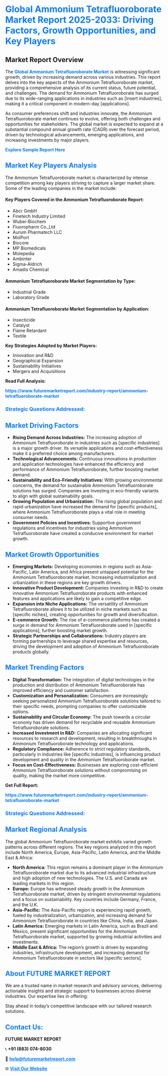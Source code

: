 <h1 style="color: #007BFF;">Global Ammonium Tetrafluoroborate Market Report 2025-2033: Driving Factors, Growth Opportunities, and Key Players</h1>

<section id="overview">
<h2>Market Report Overview</h2>
<p>The <a href="https://www.futuremarketreport.com/industry-report/ammonium-tetrafluoroborate-market" style="color: #007BFF; text-decoration: none;"><strong>Global Ammonium Tetrafluoroborate Market</strong></a> is witnessing significant growth, driven by increasing demand across various industries. This report delves into the key aspects of the Ammonium Tetrafluoroborate market, providing a comprehensive analysis of its current status, future potential, and challenges. The demand for Ammonium Tetrafluoroborate has surged due to its wide-ranging applications in industries such as [insert industries], making it a critical component in modern-day [applications].</p>
<p>As consumer preferences shift and industries innovate, the Ammonium Tetrafluoroborate market continues to evolve, offering both challenges and opportunities for stakeholders. The global market is expected to expand at a substantial compound annual growth rate (CAGR) over the forecast period, driven by technological advancements, emerging applications, and increasing investments by major players.</p>
</section>

<section id="overview">
<p><a href="https://www.futuremarketreport.com/request-sample/reportId=88812" style="color: #007BFF; text-decoration: none;"><strong>Explore Sample Report Here</strong></a></p>
</section>

<section id="key-players">
<h2 style="color: #007BFF;">Market Key Players Analysis</h2>
<p>The Ammonium Tetrafluoroborate market is characterized by intense competition among key players striving to capture a larger market share. Some of the leading companies in the market include:</p>
<h4>Key Players Covered in the Ammonium Tetrafluoroborate Report:</h4>
<ul><li>Abcr GmbH</li><li>Finetech Industry Limited</li><li>Wubei-Biochem</li><li>Fluoropharm Co.,Ltd</li><li>Aurum Pharmatech LLC</li><li>MolPort</li><li>Biocore</li><li>MP Biomedicals</li><li>Molepedia</li><li>Ambinter</li><li>Sigma-Aldrich</li><li>Amadis Chemical</li></ul>
<h4>Ammonium Tetrafluoroborate Market Segmentation by Type:</h4>
<ul><li>Industrial Grade</li><li>Laboratory Grade</li></ul>

<h4>Ammonium Tetrafluoroborate Market Segmentation by Application:</h4>
<ul><li>Insecticide</li><li>Catalyst</li><li>Flame Retardant</li><li>Textile</li></ul>
<p><strong>Key Strategies Adopted by Market Players:</strong></p>
<ul>
<li>Innovation and R&D</li>
<li>Geographical Expansion</li>
<li>Sustainability Initiatives</li>
<li>Mergers and Acquisitions</li>
</ul>
</section>

<section>
<p><strong>Read Full Analysis: </strong></p><a href="https://www.futuremarketreport.com/industry-report/ammonium-tetrafluoroborate-market" style="color: #007BFF; text-decoration: none;"><strong>https://www.futuremarketreport.com/industry-report/ammonium-tetrafluoroborate-market</strong></a>
<h3 style="color: #007BFF;">Strategic Questions Addressed:</h3>
</section>

<section id="driving-factors">
<h2 style="color: #007BFF;">Market Driving Factors</h2>
<ul>
<li><strong>Rising Demand Across Industries:</strong> The increasing adoption of Ammonium Tetrafluoroborate in industries such as [specific industries] is a major growth driver. Its versatile applications and cost-effectiveness make it a preferred choice among manufacturers.</li>
<li><strong>Technological Advancements:</strong> Continuous innovations in production and application technologies have enhanced the efficiency and performance of Ammonium Tetrafluoroborate, further boosting market demand.</li>
<li><strong>Sustainability and Eco-Friendly Initiatives:</strong> With growing environmental concerns, the demand for sustainable Ammonium Tetrafluoroborate solutions has surged. Companies are investing in eco-friendly variants to align with global sustainability goals.</li>
<li><strong>Growing Population and Urbanization:</strong> The rising global population and rapid urbanization have increased the demand for [specific products], where Ammonium Tetrafluoroborate plays a vital role in meeting consumer needs.</li>
<li><strong>Government Policies and Incentives:</strong> Supportive government regulations and incentives for industries using Ammonium Tetrafluoroborate have created a conducive environment for market growth.</li>
</ul>
</section>

<section id="growth-opportunities">
<h2 style="color: #007BFF;">Market Growth Opportunities</h2>
<ul>
<li><strong>Emerging Markets:</strong> Developing economies in regions such as Asia-Pacific, Latin America, and Africa present untapped potential for the Ammonium Tetrafluoroborate market. Increasing industrialization and urbanization in these regions are key growth drivers.</li>
<li><strong>Innovative Product Development:</strong> Companies investing in R&D to create innovative Ammonium Tetrafluoroborate products with enhanced features and applications are likely to gain a competitive edge.</li>
<li><strong>Expansion into Niche Applications:</strong> The versatility of Ammonium Tetrafluoroborate allows it to be utilized in niche markets such as [specific niches], creating opportunities for growth and diversification.</li>
<li><strong>E-commerce Growth:</strong> The rise of e-commerce platforms has created a surge in demand for Ammonium Tetrafluoroborate used in [specific applications], further boosting market growth.</li>
<li><strong>Strategic Partnerships and Collaborations:</strong> Industry players are forming partnerships to leverage shared expertise and resources, driving the development and adoption of Ammonium Tetrafluoroborate products globally.</li>
</ul>
</section>

<section id="trending-factors">
<h2 style="color: #007BFF;">Market Trending Factors</h2>
<ul>
<li><strong>Digital Transformation:</strong> The integration of digital technologies in the production and distribution of Ammonium Tetrafluoroborate has improved efficiency and customer satisfaction.</li>
<li><strong>Customization and Personalization:</strong> Consumers are increasingly seeking personalized Ammonium Tetrafluoroborate solutions tailored to their specific needs, prompting companies to offer customizable options.</li>
<li><strong>Sustainability and Circular Economy:</strong> The push towards a circular economy has driven demand for recyclable and reusable Ammonium Tetrafluoroborate solutions.</li>
<li><strong>Increased Investment in R&D:</strong> Companies are allocating significant resources to research and development, resulting in breakthroughs in Ammonium Tetrafluoroborate technology and applications.</li>
<li><strong>Regulatory Compliance:</strong> Adherence to strict regulatory standards, particularly in industries like [specific industries], is influencing product development and quality in the Ammonium Tetrafluoroborate market.</li>
<li><strong>Focus on Cost-Effectiveness:</strong> Businesses are exploring cost-efficient Ammonium Tetrafluoroborate solutions without compromising on quality, making the market more competitive.</li>
</ul>
</section>

<section>
<p><strong>Get Full Report: </strong></p><a href="https://www.futuremarketreport.com/industry-report/ammonium-tetrafluoroborate-market" style="color: #007BFF; text-decoration: none;"><strong>https://www.futuremarketreport.com/industry-report/ammonium-tetrafluoroborate-market</strong></a>
<h3 style="color: #007BFF;">Strategic Questions Addressed:</h3>
</section>


<section id="regional-analysis">
<h2 style="color: #007BFF;">Market Regional Analysis</h2>
<p>The global Ammonium Tetrafluoroborate market exhibits varied growth patterns across different regions. The key regions analyzed in this report include North America, Europe, Asia-Pacific, Latin America, and the Middle East & Africa:</p>
<ul>
<li><strong>North America:</strong> This region remains a dominant player in the Ammonium Tetrafluoroborate market due to its advanced industrial infrastructure and high adoption of new technologies. The U.S. and Canada are leading markets in this region.</li>
<li><strong>Europe:</strong> Europe has witnessed steady growth in the Ammonium Tetrafluoroborate market, driven by stringent environmental regulations and a focus on sustainability. Key countries include Germany, France, and the U.K.</li>
<li><strong>Asia-Pacific:</strong> The Asia-Pacific region is experiencing rapid growth, fueled by industrialization, urbanization, and increasing demand for Ammonium Tetrafluoroborate in countries like China, India, and Japan.</li>
<li><strong>Latin America:</strong> Emerging markets in Latin America, such as Brazil and Mexico, present significant opportunities for the Ammonium Tetrafluoroborate market, supported by growing industrial activities and investments.</li>
<li><strong>Middle East & Africa:</strong> The region’s growth is driven by expanding industries, infrastructure development, and increasing demand for Ammonium Tetrafluoroborate in sectors like [specific sectors].</li>
</ul>
</section>

<footer>
<h2 style="color: #007BFF;">About FUTURE MARKET REPORT</h2>
<p>We are a trusted name in market research and advisory services, delivering actionable insights and strategic support to businesses across diverse industries. Our expertise lies in offering:</p>

<p>Stay ahead in today’s competitive landscape with our tailored research solutions.</p>

<h2 style="color: #007BFF;">Contact Us:</h2>
<p><strong>FUTURE MARKET REPORT</strong></p>
<p>📞 <strong>+91 (883) 074-8030</strong></p>
<p>📧 <strong><a href="mailto:help@futuremarketreport.com" style="color: #007BFF;">help@futuremarketreport.com</a></strong></p>
<p>🌐 <strong><a href="https://www.futuremarketreport.com/" style="color: #007BFF;">Visit Our Website</a></strong></p>
</footer>